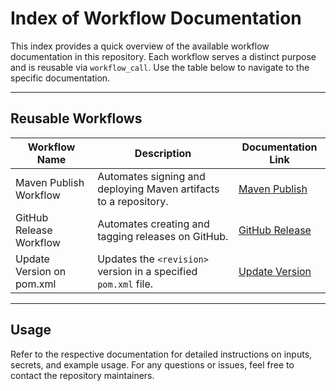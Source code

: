 # Index of Workflow Documentation

This index provides a quick overview of the available workflow documentation in this repository. Each workflow serves a distinct purpose and is reusable via `workflow_call`. Use the table below to navigate to the specific documentation.

---

## Reusable Workflows

| Workflow Name                  | Description                                                                 | Documentation Link                                        |
|--------------------------------|-----------------------------------------------------------------------------|-----------------------------------------------------      |
| Maven Publish Workflow         | Automates signing and deploying Maven artifacts to a repository.            | [Maven Publish](./reusable/maven-publish_doc.md)          |
| GitHub Release Workflow        | Automates creating and tagging releases on GitHub.                          | [GitHub Release](./reusable/create-github-release_doc.md) |
| Update Version on pom.xml      | Updates the `<revision>` version in a specified `pom.xml` file.             | [Update Version](./reusable/update-pom-release_doc.md)    |

---

## Usage

Refer to the respective documentation for detailed instructions on inputs, secrets, and example usage. For any questions or issues, feel free to contact the repository maintainers.
